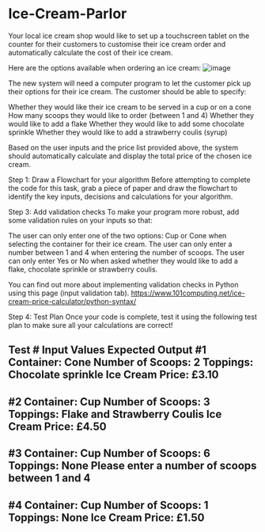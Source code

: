 # Ice-Cream-Parlor

Your local ice cream shop would like to set up a touchscreen tablet on the counter for their customers to customise their ice cream order and automatically calculate the cost of their ice cream.

Here are the options available when ordering an ice cream:
![image](https://github.com/user-attachments/assets/a5833217-8bbd-4c8a-a6e9-124db8078b56)

The new system will need a computer program to let the customer pick up their options for their ice cream. The customer should be able to specify:

 Whether they would like their ice cream to be served in a cup or on a cone
 How many scoops they would like to order (between 1 and 4)
 Whether they would like to add a flake
 Whether they would like to add some chocolate sprinkle
 Whether they would like to add a strawberry coulis (syrup)

Based on the user inputs and the price list provided above, the system should automatically calculate and display the total price of the chosen ice cream.

Step 1: Draw a Flowchart for your algorithm
Before attempting to complete the code for this task, grab a piece of paper and draw the flowchart to identify the key inputs, decisions and calculations for your algorithm.

Step 3: Add validation checks
To make your program more robust, add some validation rules on your inputs so that:

 The user can only enter one of the two options: Cup or Cone when selecting the container for their ice cream.
 The user can only enter a number between 1 and 4 when entering the number of scoops.
 The user can only enter Yes or No when asked whether they would like to add a flake, chocolate sprinkle or strawberry coulis.

You can find out more about implementing validation checks in Python using this page (input validation tab). https://www.101computing.net/ice-cream-price-calculator/python-syntax/

Step 4: Test Plan
Once your code is complete, test it using the following test plan to make sure all your calculations are correct!

Test #	Input Values	                            Expected Output
#1	    Container: Cone
        Number of Scoops: 2
        Toppings: Chocolate sprinkle	            Ice Cream Price: £3.10	
----------------------------------------------------------------------
#2	    Container: Cup
        Number of Scoops: 3
        Toppings: Flake and Strawberry Coulis	    Ice Cream Price: £4.50	
---------------------------------------------------------------------
#3	    Container: Cup
        Number of Scoops: 6
        Toppings: None	                          Please enter a number of scoops between 1 and 4	
----------------------------------------------------------------------
#4	    Container: Cup
        Number of Scoops: 1
        Toppings: None	                          Ice Cream Price: £1.50	
---------------------------------------------------------------------

